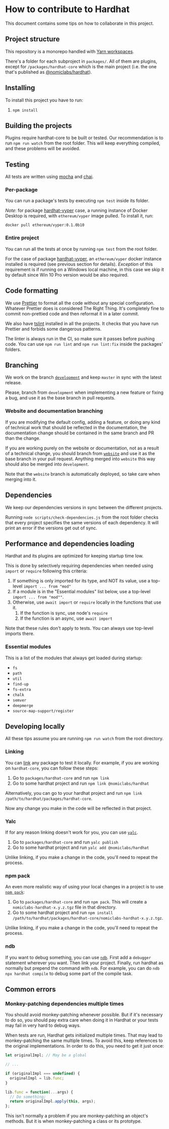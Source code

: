 # How to contribute to Hardhat

This document contains some tips on how to collaborate in this project.

## Project structure

This repository is a monorepo handled with [Yarn workspaces](https://classic.yarnpkg.com/en/docs/workspaces/).

There's a folder for each subproject in `packages/`. All of them are plugins, except for `/packages/hardhat-core` which
is the main project (i.e. the one that's published as [@nomiclabs/hardhat](https://npmjs.com/package/@nomiclabs/hardhat)).

## Installing

To install this project you have to run:

1. `npm install`

## Building the projects

Plugins require hardhat-core to be built or tested. Our recommendation is to run `npm run watch` from the root folder.
This will keep everything compiled, and these problems will be avoided.

## Testing

All tests are written using [mocha](https://mochajs.org) and [chai](https://www.chaijs.com).

### Per-package
You can run a package's tests by executing `npm test` inside its folder.

_Note_: for package [hardhat-vyper](./packages/hardhat-vyper) case, a running instance of Docker Desktop is required, with `ethereum/vyper` image pulled. To install it, run:
```
docker pull ethereum/vyper:0.1.0b10
```

### Entire project
You can run all the tests at once by running `npm test` from the root folder.

For the case of package [hardhat-vyper](./packages/hardhat-vyper), an `ethereum/vyper` docker instance installed is required (see previous section for details). _Exception_ of this requirement is if running on a Windows local machine, in this case we skip it by default since Win 10 Pro version would be also required.

## Code formatting

We use [Prettier](https://prettier.io/) to format all the code without any special configuration. Whatever Prettier does
is considered The Right Thing. It's completely fine to commit non-prettied code and then reformat it in a later commit.

We also have [tslint](https://palantir.github.io/tslint/) installed in all the projects. It checks that you have run
Prettier and forbids some dangerous patterns.

The linter is always run in the CI, so make sure it passes before pushing code. You can use `npm run lint` and
`npm run lint:fix` inside the packages' folders.

## Branching

We work on the branch [`development`](https://github.com/nomiclabs/hardhat/tree/development)
and keep `master` in sync with the latest release.

Please, branch from `development` when implementing a new feature or fixing a 
bug, and use it as the base branch in pull requests.

### Website and documentation branching

If you are modifying the default config, adding a feature, or doing any kind of
technical work that should be reflected in the documentation, the documentation
change should be contained in the same branch and PR than the change.

If you are working purely on the website or documentation, not as a result of
a technical change, you should branch from [`website`](https://github.com/nomiclabs/hardhat/tree/website)
and use it as the base branch in your pull request. Anything merged into 
`website` this way should also be merged into `development`.

Note that the `website` branch is automatically deployed, so take care when 
merging into it.

## Dependencies

We keep our dependencies versions in sync between the different projects.

Running `node scripts/check-dependencies.js` from the root folder checks that every project specifies the same versions
of each dependency. It will print an error if the versions get out of sync.

## Performance and dependencies loading

Hardhat and its plugins are optimized for keeping startup time low.

This is done by selectively requiring dependencies when needed using `import` or `require` following this criteria:

1. If something is only imported for its type, and NOT its value, use a top-level `import ... from "mod"`
1. If a module is in the "Essential modules" list below, use a top-level `import ... from "mod""`.
1. Otherwise, use `await import` or `require` locally in the functions that use it.
   1. If the function is sync, use node's `require`
   2. If the function is an async, use `await import`

Note that these rules don't apply to tests. You can always use top-level imports there.

### Essential modules

This is a list of the modules that always get loaded during startup:

- `fs`
- `path`
- `util`
- `find-up`
- `fs-extra`
- `chalk`
- `semver`
- `deepmerge`
- `source-map-support/register`

## Developing locally

All these tips assume you are running `npm run watch` from the root directory.

### Linking

You can [link](https://docs.npmjs.com/cli/link) any package to test it locally. For example, if you are working on
`hardhat-core`, you can follow these steps:

1. Go to `packages/hardhat-core` and run `npm link`
2. Go to some hardhat project and run `npm link @nomiclabs/hardhat`

Alternatively, you can go to your hardhat project and run `npm link /path/to/hardhat/packages/hardhat-core`.

Now any change you make in the code will be reflected in that project.

### Yalc

If for any reason linking doesn't work for you, you can use [`yalc`](https://github.com/whitecolor/yalc).

1. Go to `packages/hardhat-core` and run `yalc publish`
2. Go to some hardhat project and run `yalc add @nomiclabs/hardhat`

Unlike linking, if you make a change in the code, you'll need to repeat the process.

### npm pack

An even more realistic way of using your local changes in a project is to use [`npm pack`](https://docs.npmjs.com/cli-commands/pack.html):

1. Go to `packages/hardhat-core` and run `npm pack`. This will create a `nomiclabs-hardhat-x.y.z.tgz` file in that directory.
2. Go to some hardhat project and run `npm install /path/to/hardhat/packages/hardhat-core/nomiclabs-hardhat-x.y.z.tgz`.

Unlike linking, if you make a change in the code, you'll need to repeat the process.

### ndb

If you want to debug something, you can use [`ndb`](https://github.com/GoogleChromeLabs/ndb). First add a `debugger`
statement wherever you want. Then link your project. Finally, run hardhat as normally but prepend the command with
`ndb`. For example, you can do `ndb npx hardhat compile` to debug some part of the compile task.

## Common errors

### Monkey-patching dependencies multiple times

You should avoid monkey-patching whenever possible. But if it's necessary to do so, you should pay extra care when doing
it in Hardhat or your tests may fail in very hard to debug ways.

When tests are run, Hardhat gets initialized multiple times. That may lead to monkey-patching the same multiple times.
To avoid this, keep references to the original implementations. In order to do this, you need to get it just once:

```js
let originalImpl; // May be a global

// ...

if (originalImpl === undefined) {
  originalImpl = lib.func;
}

lib.func = function(...args) {
  // Do something;
  return originalImpl.apply(this, args);
};
```

This isn't normally a problem if you are monkey-patching an object's methods. But it is when monkey-patching a class
or its prototype.

